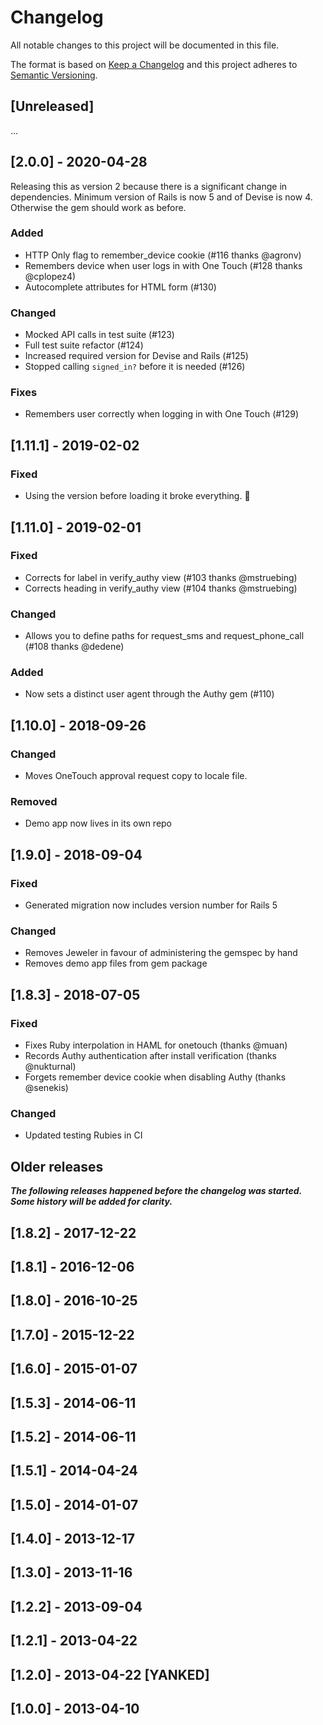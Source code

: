 # Changelog

All notable changes to this project will be documented in this file.

The format is based on [Keep a Changelog](http://keepachangelog.com/en/1.0.0/)
and this project adheres to [Semantic Versioning](http://semver.org/spec/v2.0.0.html).

## [Unreleased]

...

## [2.0.0] - 2020-04-28

Releasing this as version 2 because there is a significant change in dependencies. Minimum version of Rails is now 5 and of Devise is now 4. Otherwise the gem should work as before.

### Added

- HTTP Only flag to remember_device cookie (#116 thanks @agronv)
- Remembers device when user logs in with One Touch (#128 thanks @cplopez4)
- Autocomplete attributes for HTML form (#130)

### Changed

- Mocked API calls in test suite (#123)
- Full test suite refactor (#124)
- Increased required version for Devise and Rails (#125)
- Stopped calling `signed_in?` before it is needed (#126)

### Fixes

- Remembers user correctly when logging in with One Touch (#129)

## [1.11.1] - 2019-02-02

### Fixed

- Using the version before loading it broke everything. :facepalm:

## [1.11.0] - 2019-02-01

### Fixed

- Corrects for label in verify_authy view (#103 thanks @mstruebing)
- Corrects heading in verify_authy view (#104 thanks @mstruebing)

### Changed

- Allows you to define paths for request_sms and request_phone_call (#108 thanks @dedene)

### Added

- Now sets a distinct user agent through the Authy gem (#110)

## [1.10.0] - 2018-09-26

### Changed

- Moves OneTouch approval request copy to locale file.

### Removed

- Demo app now lives in its own repo

## [1.9.0] - 2018-09-04

### Fixed

- Generated migration now includes version number for Rails 5

### Changed

- Removes Jeweler in favour of administering the gemspec by hand
- Removes demo app files from gem package

## [1.8.3] - 2018-07-05

### Fixed

- Fixes Ruby interpolation in HAML for onetouch (thanks @muan)
- Records Authy authentication after install verification (thanks @nukturnal)
- Forgets remember device cookie when disabling Authy (thanks @senekis)

### Changed

- Updated testing Rubies in CI

## Older releases

**_The following releases happened before the changelog was started. Some history will be added for clarity._**

## [1.8.2] - 2017-12-22

## [1.8.1] - 2016-12-06

## [1.8.0] - 2016-10-25

## [1.7.0] - 2015-12-22

## [1.6.0] - 2015-01-07

## [1.5.3] - 2014-06-11

## [1.5.2] - 2014-06-11

## [1.5.1] - 2014-04-24

## [1.5.0] - 2014-01-07

## [1.4.0] - 2013-12-17

## [1.3.0] - 2013-11-16

## [1.2.2] - 2013-09-04

## [1.2.1] - 2013-04-22

## [1.2.0] - 2013-04-22 [YANKED]

## [1.0.0] - 2013-04-10
